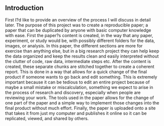 
## Introduction

First I?d like to provide an overview of the process I will discuss in detail later. The purpose of this project was to create a reproducible paper; a paper that can be duplicated by anyone with basic computer knowledge with ease. First the paper?s content is created, in the way that any paper, experiment, or study would be, with possibly different folders for the data, images, or analysis. In this paper, the different sections are more for exercise than anything else, but in a big research project they can help keep the data organized and keep the results clean and easily interpreted without the clutter of code, raw data, intermediate steps etc. After the content is created, these separate chunks are stitched together to create a coherent report. This is done in a way that allows for a quick change of the final product if someone wants to go back and edit something. This is extremely important because it can be tedious to edit an entire project because of maybe a small mistake or miscalculation, something we expect to arise in the process of research and discovery, especially when people are reviewing your work. The tools used in the paper allows for the change of one part of the paper and a simple way to implement those changes into the final product without much effort. Finally, the paper is uploaded onto a site that takes it from just my computer and publishes it online so it can be replicated, viewed, and shared by others. 
